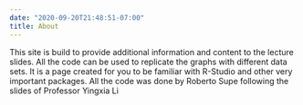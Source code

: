 ```yaml
---
date: "2020-09-20T21:48:51-07:00"
title: About
---
```


This site is build to provide additional information and content to the lecture slides. All the code can be used to replicate the graphs with different data sets. It is a page created for you to be familiar with R-Studio and other very important packages. All the code was done by Roberto Supe following the slides of Professor Yingxia Li 
